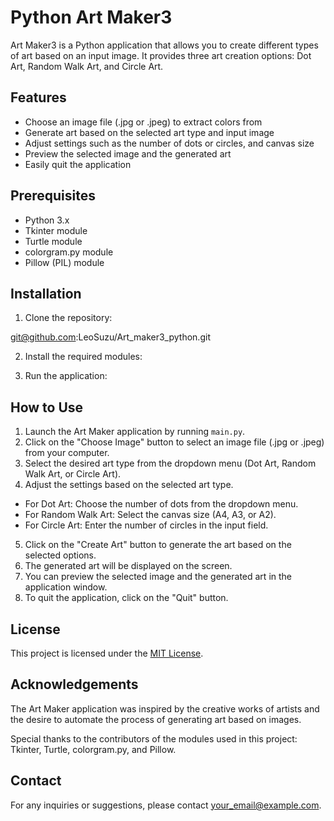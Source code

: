 # Python Art Maker3

Art Maker3 is a Python application that allows you to create different types of art based on an input image. It provides three art creation options: Dot Art, Random Walk Art, and Circle Art.

## Features

- Choose an image file (.jpg or .jpeg) to extract colors from
- Generate art based on the selected art type and input image
- Adjust settings such as the number of dots or circles, and canvas size
- Preview the selected image and the generated art
- Easily quit the application

## Prerequisites

- Python 3.x
- Tkinter module
- Turtle module
- colorgram.py module
- Pillow (PIL) module

## Installation

1. Clone the repository:

 git@github.com:LeoSuzu/Art_maker3_python.git

2. Install the required modules:

3. Run the application:


## How to Use

1. Launch the Art Maker application by running `main.py`.
2. Click on the "Choose Image" button to select an image file (.jpg or .jpeg) from your computer.
3. Select the desired art type from the dropdown menu (Dot Art, Random Walk Art, or Circle Art).
4. Adjust the settings based on the selected art type.
- For Dot Art: Choose the number of dots from the dropdown menu.
- For Random Walk Art: Select the canvas size (A4, A3, or A2).
- For Circle Art: Enter the number of circles in the input field.
5. Click on the "Create Art" button to generate the art based on the selected options.
6. The generated art will be displayed on the screen.
7. You can preview the selected image and the generated art in the application window.
8. To quit the application, click on the "Quit" button.

## License

This project is licensed under the [MIT License](LICENSE).

## Acknowledgements

The Art Maker application was inspired by the creative works of artists and the desire to automate the process of generating art based on images.

Special thanks to the contributors of the modules used in this project: Tkinter, Turtle, colorgram.py, and Pillow.

## Contact

For any inquiries or suggestions, please contact [your_email@example.com](mailto:your_email@example.com).
